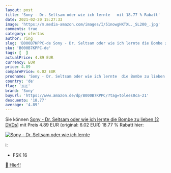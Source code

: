 ```yaml
---
layout: post
title: 'Sony - Dr. Seltsam oder wie ich lernte   mit 18.77 % Rabatt'
date: 2021-02-20 15:27:33
image: 'https://m.media-amazon.com/images/I/51nowgHKTXL._SL200_.jpg'
comments: true
category: ofertas
author: ring
slug: 'B000B7KPPC-de Sony - Dr. Seltsam oder wie ich lernte die Bombe zu lieben...'
sku: 'B000B7KPPC-de'
tags: [  ]
actualPrice: 4.89 EUR
currency: EUR
price: 4.89
comparePrice: 6.02 EUR
prodname: 'Sony - Dr. Seltsam oder wie ich lernte  die Bombe zu lieben [2 DVDs]'
country: 'de'
flag: '🇩🇪'
brand: 'Sony'
buyurl: 'https://www.amazon.de/dp/B000B7KPPC/?tag=tolees0ca-21'
descuento: '18.77'
average: '4.89'
---
```


Sie können [Sony - Dr. Seltsam oder wie ich lernte  die Bombe zu lieben [2 DVDs]](https://www.amazon.de/dp/B000B7KPPC/?tag=tolees0ca-21) mit Preis 4.89 EUR (original: 6.02 EUR) 18.77 % Rabatt hier:

[![Sony - Dr. Seltsam oder wie ich lernte  ](https://m.media-amazon.com/images/I/51nowgHKTXL._SL200_.jpg)](https://www.amazon.de/dp/B000B7KPPC/?tag=tolees0ca-21)

ℹ️:

- FSK 16

[🛒 Hier!!](https://www.amazon.de/dp/B000B7KPPC/?tag=tolees0ca-21)
